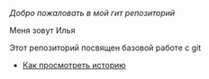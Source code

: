 *Добро пожаловать в мой гит репозиторий*

Меня зовут Илья

Этот репозиторий посвящен базовой работе с git
- [Как просмотреть историю](./log_help.md)
